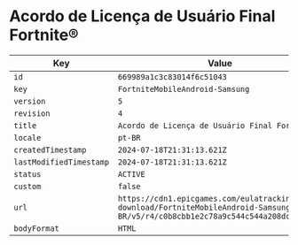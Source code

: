 # Acordo de Licença de Usuário Final Fortnite®

| Key | Value |
| --- | ----- |
| `id` | `669989a1c3c83014f6c51043` |
| `key` | `FortniteMobileAndroid-Samsung` |
| `version` | `5` |
| `revision` | `4` |
| `title` | `Acordo de Licença de Usuário Final Fortnite®` |
| `locale` | `pt-BR` |
| `createdTimestamp` | `2024-07-18T21:31:13.621Z` |
| `lastModifiedTimestamp` | `2024-07-18T21:31:13.621Z` |
| `status` | `ACTIVE` |
| `custom` | `false` |
| `url` | `https://cdn1.epicgames.com/eulatracking-download/FortniteMobileAndroid-Samsung/pt-BR/v5/r4/c0b8cbb1e2c78a9c544c544a208dcf1b.pdf` |
| `bodyFormat` | `HTML` |
